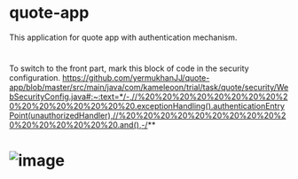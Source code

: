 # quote-app
This application for quote app with authentication mechanism.
#
To switch to the front part, mark this block of code in the security configuration.
https://github.com/yermukhanJJ/quote-app/blob/master/src/main/java/com/kameleoon/trial/task/quote/security/WebSecurityConfig.java#:~:text=*/-,//%20%20%20%20%20%20%20%20%20%20%20%20%20%20%20%20.exceptionHandling().authenticationEntryPoint(unauthorizedHandler),//%20%20%20%20%20%20%20%20%20%20%20%20%20%20%20%20.and(),-/**
# ![image](https://user-images.githubusercontent.com/98425087/218262445-ddfbabcb-3a70-4750-85da-f75f7944cafd.png)
